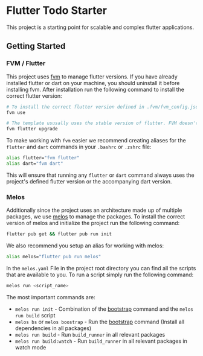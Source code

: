 # Flutter Todo Starter

This project is a starting point for scalable and complex flutter applications.

## Getting Started

### FVM / Flutter

This project uses [fvm](https://fvm.app/) to manage flutter versions. If you have already installed flutter or dart on your machine, you should uninstall it before installing fvm. After installation run the following command to install the correct flutter version:

```bash
# To install the correct flutter version defined in .fvm/fvm_config.json
fvm use

# The template ususally uses the stable version of flutter. FVM doesn't care if your stable version is up to date. To make sure you have the latest stable version run the following command:
fvm flutter upgrade
```

To make working with `fvm` easier we recommend creating aliases for the `flutter` and `dart` commands in your `.bashrc` or `.zshrc` file:

```bash
alias flutter="fvm flutter"
alias dart="fvm dart"
```

This will ensure that running any `flutter` or `dart` command always uses the project's defined flutter version or the accompanying dart version.

### Melos

Additionally since the project uses an architecture made up of multiple packages, we use [melos](https://melos.invertase.dev/~melos-latest) to manage the packages. To install the correct version of melos and initialize the project run the following command:

```bash
flutter pub get && flutter pub run init
```

We also recommend you setup an alias for working with melos:

```bash
alias melos="flutter pub run melos"
```

In the `melos.yaml` File in the project root directory you can find all the scripts that are available to you. To run a script simply run the following command:

```bash
melos run <script_name>
```

The most important commands are:

* `melos run init` - Combination of the [bootstrap](https://melos.invertase.dev/~melos-latest/commands/bootstrap) command and the `melos run build` script
* `melos bs` or `melos boostrap` - Run the [bootstrap](https://melos.invertase.dev/~melos-latest/commands/bootstrap) command (Install all dependencies in all packages)
* `melos run build` - Run `build_runner` in all relevant packages
* `melos run build:watch` - Run `build_runner` in all relevant packages in watch mode
